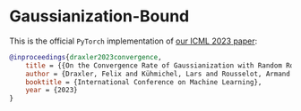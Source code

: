 # Gaussianization-Bound

This is the official `PyTorch` implementation of [our ICML 2023 paper](https://icml.cc/virtual/2023/poster/24878):

```bibtex
@inproceedings{draxler2023convergence,
    title = {{On the Convergence Rate of Gaussianization with Random Rotations}},
    author = {Draxler, Felix and Kühmichel, Lars and Rousselot, Armand and Müller, Jens and Schnörr, Christoph and Köthe, Ullrich},
    booktitle = {International Conference on Machine Learning},
    year = {2023}
}
```
